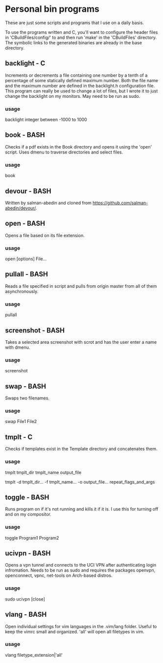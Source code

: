 # Personal bin programs

These are just some scripts and programs that I use on a daily basis.

To use the programs written and C, you'll want to configure the header files
in 'CBuildFiles/config/' to and then run 'make' in the 'CBuildFiles' directory.
The symbolic links to the generated binaries are already in the base directory.

## backlight - C

Increments or decrements a file containing one number by a tenth of a percentage of some
statically defined maximum number. Both the file name and the maximum number
are defined in the backlight.h configuration file. This program can really be used to
change a lot of files, but I wrote it to just change the backlight on my
monitors. May need to be run as sudo.

### usage

backlight integer between -1000 to 1000

## book - BASH

Checks if a pdf exists in the Book directory and opens it using the 'open'
script. Uses dmenu to traverse directories and select files.

### usage

book

## devour - BASH

Written by salman-abedin and cloned from
https://github.com/salman-abedin/devour/.

## open - BASH

Opens a file based on its file extension.

### usage

open [options] File...

## pullall - BASH

Reads a file specified in script and pulls from origin master from all of them
asynchronously.

### usage

pullall

## screenshot - BASH

Takes a selected area screenshot with scrot and has the user enter a name with
dmenu.

### usage

screenshot

## swap - BASH

Swaps two filenames.

### usage

swap File1 File2

## tmplt - C

Checks if templates exist in the Template directory and concatenates them.

### usage

tmplt tmplt\_dir tmplt\_name output\_file

tmplt -d tmplt\_dir... -f tmplt\_name... -o output\_file... repeat\_flags\_and\_args

## toggle - BASH

Runs program on if it's not running and kills it if it is. I use this for
turning off and on my compositor.

### usage

toggle Program1 Program2

## ucivpn - BASH

Opens a vpn tunnel and connects to the UCI VPN after authenticating login
infromation. Needs to be run as sudo and requires the packages openvpn,
openconnect, vpnc, net-tools on Arch-based distros.

### usage

sudo ucivpn [close]

## vlang - BASH

Open individual settings for vim languages in the .vim/lang folder. Useful
to keep the vimrc small and organized. 'all' will open all filetypes in vim.

### usage

vlang filetype\_extension|'all'
